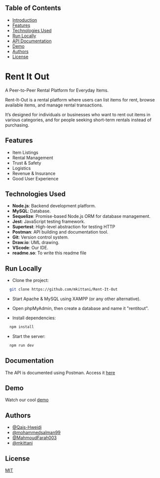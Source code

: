 
## Table of Contents

- [Introduction](#Rent-It-Out)
- [Features](#features)
- [Technologies Used](#technologies-used)
- [Run Locally](#Run-Locally)
- [API Documentation](#api-documentation)
- [Demo](#demo)
- [Authors](#authors)
- [License](#license)
# Rent It Out

A Peer-to-Peer Rental Platform for Everyday Items.

Rent-It-Out is a rental platform where users can list items for rent, browse available items, and manage rental transactions.

It’s designed for individuals or businesses who want to rent out items in various categories, and for people seeking short-term rentals instead of purchasing.


## Features

- Item Listings
- Rental Management
- Trust & Safety
- Logistics
- Revenue & Insurance
- Good User Experience

## Technologies Used

- **Node.js**: Backend development platform.
- **MySQL**: Database.
- **Sequelize**: Promise-based Node.js ORM for database management.
- **Jest**: JavaScript testing framework.
- **Supertest**: High-level abstraction for testing HTTP
- **Postman**: API building and documentation tool.
- **Git**: Version control system.
- **Draw.io**: UML drawing.
- **VScode**: Our IDE.
- **readme.so**: To write this readme file
## Run Locally

- Clone the project:

```bash
  git clone https://github.com/mkittani/Rent-It-Out
```

- Start Apache & MySQL using XAMPP (or any other alternative).

- Open phpMyAdmin, then create a database and name it "rentitout".

- Install dependencies:

```bash
  npm install
```

- Start the server:

```bash
  npm run dev
```


## Documentation

The API is documented using Postman. Access it [here](https://linktodocumentation)


## Demo

Watch our cool [demo](https://linktodocumentation)
## Authors

- [@Qais-Hweidi](https://github.com/Qais-Hweidi)
- [@mohammedsalman99](https://github.com/mohammedsalman99)
- [@MahmoudFarah003](https://github.com/MahmoudFarah003)
- [@mkittani](https://github.com/mkittani)
## License

[MIT](/LICENSE)
